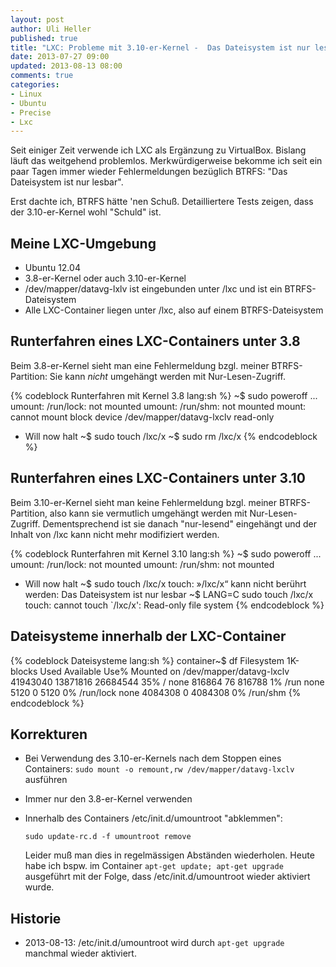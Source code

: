 ```yaml
---
layout: post
author: Uli Heller
published: true
title: "LXC: Probleme mit 3.10-er-Kernel -  Das Dateisystem ist nur lesbar"
date: 2013-07-27 09:00
updated: 2013-08-13 08:00
comments: true
categories: 
- Linux
- Ubuntu
- Precise
- Lxc
---
```


Seit einiger Zeit verwende ich LXC als Ergänzung zu VirtualBox.
Bislang läuft das weitgehend problemlos. Merkwürdigerweise
bekomme ich seit ein paar Tagen immer wieder Fehlermeldungen
bezüglich BTRFS: "Das Dateisystem ist nur lesbar".

Erst dachte ich, BTRFS hätte 'nen Schuß. Detailliertere Tests zeigen,
dass der 3.10-er-Kernel wohl "Schuld" ist.

<!-- more -->

## Meine LXC-Umgebung

* Ubuntu 12.04
* 3.8-er-Kernel oder auch 3.10-er-Kernel
* /dev/mapper/datavg-lxlv ist eingebunden unter /lxc und ist ein
  BTRFS-Dateisystem
* Alle LXC-Container liegen unter /lxc, also auf einem BTRFS-Dateisystem

## Runterfahren eines LXC-Containers unter 3.8

Beim 3.8-er-Kernel sieht man eine Fehlermeldung bzgl.
meiner BTRFS-Partition: Sie kann *nicht* umgehängt werden mit
Nur-Lesen-Zugriff.

{% codeblock Runterfahren mit Kernel 3.8 lang:sh %}
~$ sudo poweroff
...
umount: /run/lock: not mounted
umount: /run/shm: not mounted
mount: cannot mount block device /dev/mapper/datavg-lxclv read-only
 * Will now halt
~$ sudo touch  /lxc/x
~$ sudo rm  /lxc/x
{% endcodeblock %}

## Runterfahren eines LXC-Containers unter 3.10

Beim 3.10-er-Kernel sieht man keine Fehlermeldung bzgl.
meiner BTRFS-Partition, also kann sie vermutlich umgehängt werden mit
Nur-Lesen-Zugriff. Dementsprechend ist sie danach "nur-lesend"
eingehängt und der Inhalt von /lxc kann nicht mehr modifiziert
werden.

{% codeblock Runterfahren mit Kernel 3.10 lang:sh %}
~$ sudo poweroff
...
umount: /run/lock: not mounted
umount: /run/shm: not mounted
 * Will now halt
~$ sudo touch /lxc/x
touch: »/lxc/x“ kann nicht berührt werden: Das Dateisystem ist nur lesbar
~$ LANG=C sudo touch /lxc/x
touch: cannot touch `/lxc/x': Read-only file system
{% endcodeblock %}

## Dateisysteme innerhalb der LXC-Container

{% codeblock Dateisysteme lang:sh %}
container~$ df
Filesystem               1K-blocks     Used Available Use% Mounted on
/dev/mapper/datavg-lxclv  41943040 13871816  26684544  35% /
none                        816864       76    816788   1% /run
none                          5120        0      5120   0% /run/lock
none                       4084308        0   4084308   0% /run/shm
{% endcodeblock %}

## Korrekturen

* Bei Verwendung des 3.10-er-Kernels nach dem Stoppen eines Containers: `sudo mount -o remount,rw /dev/mapper/datavg-lxclv` ausführen
* Immer nur den 3.8-er-Kernel verwenden
* Innerhalb des Containers /etc/init.d/umountroot "abklemmen":

      sudo update-rc.d -f umountroot remove

  Leider muß man dies in regelmässigen Abständen wiederholen. Heute habe ich
  bspw. im Container `apt-get update; apt-get upgrade` ausgeführt mit der Folge,
  dass /etc/init.d/umountroot wieder aktiviert wurde.

## Historie

* 2013-08-13: /etc/init.d/umountroot wird durch `apt-get upgrade` manchmal wieder aktiviert.
